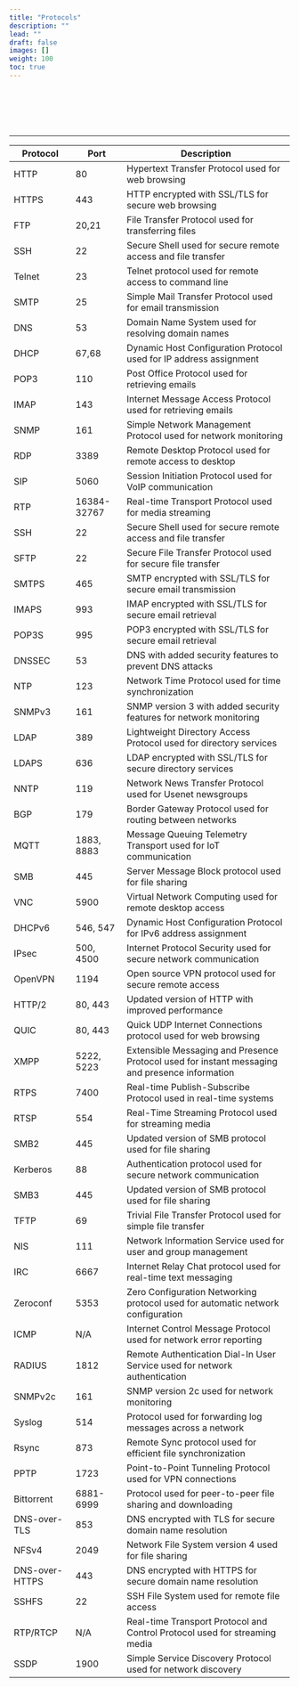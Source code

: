 ```yaml
---
title: "Protocols"
description: ""
lead: ""
draft: false
images: []
weight: 100
toc: true
---
```


<h style="font-family: monospace; font-size: 15px;">
<br><br>

<link rel="stylesheet" href="animation.css">
<div id="text-container1"></div>
   <script src="/disclaimer.js"></script>
<br><br>
</h>


---------------------------------------------

| Protocol | Port | Description                                             |
|----------|------|---------------------------------------------------------|
| HTTP     | 80   | Hypertext Transfer Protocol used for web browsing        |
| HTTPS    | 443  | HTTP encrypted with SSL/TLS for secure web browsing      |
| FTP      | 20,21| File Transfer Protocol used for transferring files       |
| SSH      | 22   | Secure Shell used for secure remote access and file transfer|
| Telnet   | 23   | Telnet protocol used for remote access to command line    |
| SMTP     | 25   | Simple Mail Transfer Protocol used for email transmission|
| DNS      | 53   | Domain Name System used for resolving domain names       |
| DHCP     | 67,68| Dynamic Host Configuration Protocol used for IP address assignment|
| POP3     | 110  | Post Office Protocol used for retrieving emails          |
| IMAP     | 143  | Internet Message Access Protocol used for retrieving emails|
| SNMP     | 161  | Simple Network Management Protocol used for network monitoring|
| RDP      | 3389 | Remote Desktop Protocol used for remote access to desktop |
| SIP      | 5060 | Session Initiation Protocol used for VoIP communication   |
| RTP      | 16384-32767 | Real-time Transport Protocol used for media streaming |
| SSH      | 22   | Secure Shell used for secure remote access and file transfer|
| SFTP     | 22   | Secure File Transfer Protocol used for secure file transfer|
| SMTPS    | 465  | SMTP encrypted with SSL/TLS for secure email transmission|
| IMAPS    | 993  | IMAP encrypted with SSL/TLS for secure email retrieval   |
| POP3S    | 995  | POP3 encrypted with SSL/TLS for secure email retrieval   |
| DNSSEC   | 53   | DNS with added security features to prevent DNS attacks  |
| NTP      | 123  | Network Time Protocol used for time synchronization       |
| SNMPv3   | 161  | SNMP version 3 with added security features for network monitoring|
| LDAP     | 389  | Lightweight Directory Access Protocol used for directory services |
| LDAPS    | 636  | LDAP encrypted with SSL/TLS for secure directory services |
| NNTP     | 119  | Network News Transfer Protocol used for Usenet newsgroups|
| BGP      | 179  | Border Gateway Protocol used for routing between networks|
| MQTT     | 1883, 8883 | Message Queuing Telemetry Transport used for IoT communication|
| SMB      | 445  | Server Message Block protocol used for file sharing      |
| VNC      | 5900 | Virtual Network Computing used for remote desktop access |
| DHCPv6   | 546, 547 | Dynamic Host Configuration Protocol for IPv6 address assignment|
| IPsec    | 500, 4500 | Internet Protocol Security used for secure network communication |
| OpenVPN  | 1194 | Open source VPN protocol used for secure remote access   |
| HTTP/2   | 80, 443 | Updated version of HTTP with improved performance        |
| QUIC     | 80, 443 | Quick UDP Internet Connections protocol used for web browsing |
| XMPP     | 5222, 5223 | Extensible Messaging and Presence Protocol used for instant messaging and presence information |
| RTPS     | 7400 | Real-time Publish-Subscribe Protocol used in real-time systems |
| RTSP     | 554  | Real-Time Streaming Protocol used for streaming media    |
| SMB2     | 445  | Updated version of SMB protocol used for file sharing    |
| Kerberos | 88   | Authentication protocol used for secure network communication |
| SMB3     | 445  | Updated version of SMB protocol used for file sharing    |
| TFTP     | 69   | Trivial File Transfer Protocol used for simple file transfer |
| NIS      | 111  | Network Information Service used for user and group management |
| IRC      | 6667 | Internet Relay Chat protocol used for real-time text messaging|
| Zeroconf | 5353 | Zero Configuration Networking protocol used for automatic network configuration |
| ICMP     | N/A  | Internet Control Message Protocol used for network error reporting |
| RADIUS   | 1812 | Remote Authentication Dial-In User Service used for network authentication |
| SNMPv2c  | 161  | SNMP version 2c used for network monitoring               |
| Syslog   | 514  | Protocol used for forwarding log messages across a network |
| Rsync    | 873  | Remote Sync protocol used for efficient file synchronization |
| PPTP     | 1723 | Point-to-Point Tunneling Protocol used for VPN connections |
| Bittorrent | 6881-6999 | Protocol used for peer-to-peer file sharing and downloading|
| DNS-over-TLS | 853 | DNS encrypted with TLS for secure domain name resolution  |
| NFSv4    | 2049 | Network File System version 4 used for file sharing   
| DNS-over-HTTPS | 443 | DNS encrypted with HTTPS for secure domain name resolution|
| SSHFS    | 22   | SSH File System used for remote file access   
| RTP/RTCP | N/A  | Real-time Transport Protocol and Control Protocol used for streaming media |
| SSDP     | 1900 | Simple Service Discovery Protocol used for network discovery |